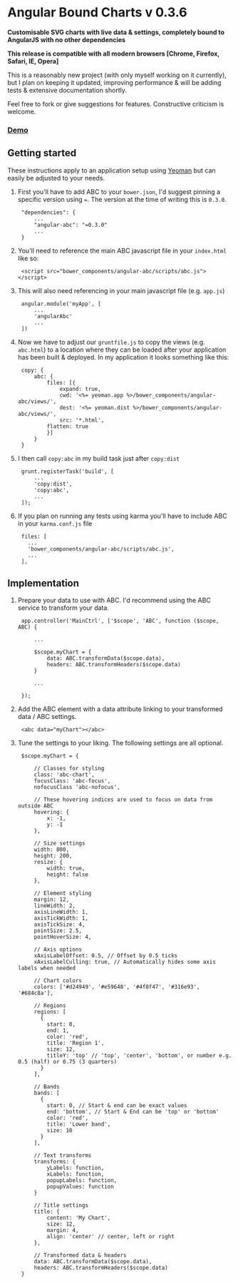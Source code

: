 # Angular Bound Charts v 0.3.6

__Customisable SVG charts with live data & settings, completely bound to AngularJS with no other dependencies__

__This release is compatible with all modern browsers [Chrome, Firefox, Safari, IE, Opera]__

This is a reasonably new project (with only myself working on it currently), but I plan on keeping it updated, improving performance & will be adding tests & extensive documentation shortly.

Feel free to fork or give suggestions for features. Constructive criticism is welcome.

### [Demo](http://jakesidsmith.github.io/abc/)

## Getting started

These instructions apply to an application setup using [Yeoman](http://yeoman.io/) but can easily be adjusted to your needs.

1. First you'll have to add ABC to your `bower.json`, I'd suggest pinning a specific version using `=`.
The version at the time of writing this is `0.3.0`.

        "dependencies": {
            ...
            "angular-abc": "=0.3.0"
            ...
        }

2. You'll need to reference the main ABC javascript file in your `index.html` like so:

        <script src="bower_components/angular-abc/scripts/abc.js"></script>

3. This will also need referencing in your main javascript file (e.g. `app.js`)

        angular.module('myApp', [
            ...
            'angularAbc'
            ...
        ])

4. Now we have to adjust our `gruntfile.js` to copy the views (e.g. `abc.html`) to a location where they can be loaded after your application has been built & deployed. In my application it looks something like this:

        copy: {
            abc: {
                files: [{
                    expand: true,
                    cwd: '<%= yeoman.app %>/bower_components/angular-abc/views/',
                    dest: '<%= yeoman.dist %>/bower_components/angular-abc/views/',
                    src: '*.html',
                flatten: true
                }]
            }
        }

5. I then call `copy:abc` in my build task just after `copy:dist`

        grunt.registerTask('build', [
            ...
            'copy:dist',
            'copy:abc',
            ...
        ]);

6. If you plan on running any tests using karma you'll have to include ABC in your `karma.conf.js` file

        files: [
          ...
          'bower_components/angular-abc/scripts/abc.js',
          ...
        ],

## Implementation

1. Prepare your data to use with ABC. I'd recommend using the ABC service to transform your data.

        app.controller('MainCtrl', ['$scope', 'ABC', function ($scope, ABC) {

            ...

            $scope.myChart = {
                data: ABC.transformData($scope.data),
                headers: ABC.transformHeaders($scope.data)
            }

            ...

        });


2. Add the ABC element with a data attribute linking to your transformed data / ABC settings.

        <abc data="myChart"></abc>

3. Tune the settings to your liking. The following settings are all optional.

        $scope.myChart = {

            // Classes for styling
            class: 'abc-chart',
            focusClass: 'abc-focus',
            nofocusClass 'abc-nofocus',

            // These hovering indices are used to focus on data from outside ABC
            hovering: {
                x: -1,
                y: -1
            },

            // Size settings
            width: 800,
            height: 200,
            resize: {
                width: true,
                height: false
            },

            // Element styling
            margin: 12,
            lineWidth: 2,
            axisLineWidth: 1,
            axisTickWidth: 1,
            axisTickSize: 4,
            pointSize: 2.5,
            pointHoverSize: 4,

            // Axis options
            xAxisLabelOffset: 0.5, // Offset by 0.5 ticks
            xAxisLabelCulling: true, // Automatically hides some axis labels when needed

            // Chart colors
            colors: ['#d24949', '#e59648', '#4f8f47', '#316e93', '#684c8a'],

            // Regions
            regions: [
              {
                start: 0,
                end: 1,
                color: 'red',
                title: 'Region 1',
                size: 12,
                titleY: 'top' // 'top', 'center', 'bottom', or number e.g. 0.5 (half) or 0.75 (3 quarters)
              }
            ],

            // Bands
            bands: [
              {
                start: 0, // Start & end can be exact values
                end: 'bottom', // Start & End can be 'top' or 'bottom'
                color: 'red',
                title: 'Lower band',
                size: 10
              }
            ],

            // Text transforms
            transforms: {
                yLabels: function,
                xLabels: function,
                popupLabels: function,
                popupValues: function
            }

            // Title settings
            title: {
                content: 'My Chart',
                size: 12,
                margin: 4,
                align: 'center' // center, left or right
            },

            // Transformed data & headers
            data: ABC.transformData($scope.data),
            headers: ABC.transformHeaders($scope.data)
        }
